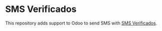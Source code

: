 # SMS Verificados

This repository adds support to Odoo to send SMS with <a href="https://smsverificados.com/">SMS Verificados</a>.

